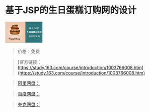 # 基于JSP的生日蛋糕订购网的设计

![img](../../../assets/study163/free/6632545509326450311.jpg)

> 价格：免费

> [官方链接：https://study.163.com/course/introduction/1003766008.htm](https://study.163.com/course/introduction/1003766008.htm)

> [阿里网盘：]()

> [百度网盘：]()

> [夸克网盘：]()
